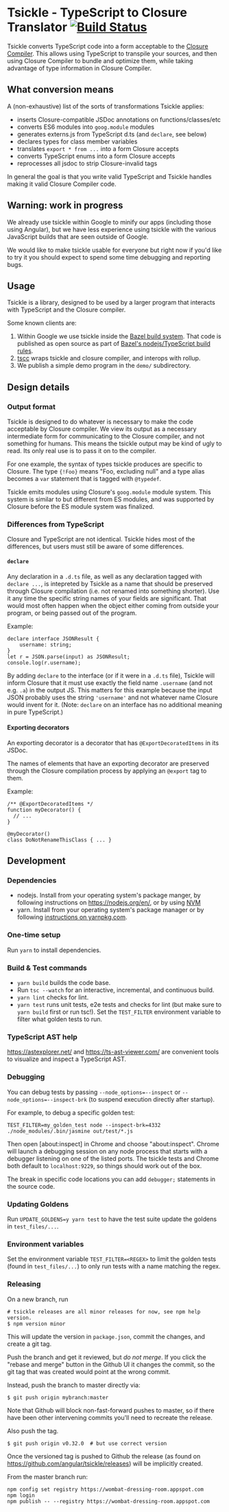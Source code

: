 # Tsickle - TypeScript to Closure Translator [![Build Status](https://github.com/angular/tsickle/actions/workflows/node.js.yml/badge.svg)](https://github.com/angular/tsickle/actions/workflows/node.js.yml)

Tsickle converts TypeScript code into a form acceptable to the [Closure
Compiler]. This allows using TypeScript to transpile your sources, and then
using Closure Compiler to bundle and optimize them, while taking advantage of
type information in Closure Compiler.

[closure compiler]: https://github.com/google/closure-compiler/

## What conversion means

A (non-exhaustive) list of the sorts of transformations Tsickle applies:

- inserts Closure-compatible JSDoc annotations on functions/classes/etc
- converts ES6 modules into `goog.module` modules
- generates externs.js from TypeScript d.ts (and `declare`, see below)
- declares types for class member variables
- translates `export * from ...` into a form Closure accepts
- converts TypeScript enums into a form Closure accepts
- reprocesses all jsdoc to strip Closure-invalid tags

In general the goal is that you write valid TypeScript and Tsickle handles
making it valid Closure Compiler code.

## Warning: work in progress

We already use tsickle within Google to minify our apps (including those using
Angular), but we have less experience using tsickle with the various JavaScript
builds that are seen outside of Google.

We would like to make tsickle usable for everyone but right now if you'd like
to try it you should expect to spend some time debugging and reporting bugs.

## Usage

Tsickle is a library, designed to be used by a larger program that interacts
with TypeScript and the Closure compiler.

Some known clients are:

1. Within Google we use tsickle inside the [Bazel build
   system](https://bazel.build/). That code is published as
   open source as part of [Bazel's nodejs/TypeScript
   build rules](https://bazelbuild.github.io/rules_nodejs/).
1. [tscc](https://github.com/theseanl/tscc) wraps tsickle and
   closure compiler, and interops with rollup.
1. We publish a simple demo program in the `demo/` subdirectory.

## Design details

### Output format

Tsickle is designed to do whatever is necessary to make the code acceptable by
Closure compiler. We view its output as a necessary intermediate form for
communicating to the Closure compiler, and not something for humans. This means
the tsickle output may be kind of ugly to read. Its only real use is to pass it
on to the compiler.

For one example, the syntax of types tsickle produces are specific to Closure.
The type `{!Foo}` means "Foo, excluding null" and a type alias becomes a `var`
statement that is tagged with `@typedef`.

Tsickle emits modules using Closure's `goog.module` module system. This system
is similar to but different from ES modules, and was supported by Closure before
the ES module system was finalized.

### Differences from TypeScript

Closure and TypeScript are not identical. Tsickle hides most of the
differences, but users must still be aware of some differences.

#### `declare`

Any declaration in a `.d.ts` file, as well as any declaration tagged with
`declare ...`, is intepreted by Tsickle as a name that should be preserved
through Closure compilation (i.e. not renamed into something shorter). Use it
any time the specific string names of your fields are significant. That would
most often happen when the object either coming from outside your program, or
being passed out of the program.

Example:

    declare interface JSONResult {
        username: string;
    }
    let r = JSON.parse(input) as JSONResult;
    console.log(r.username);

By adding `declare` to the interface (or if it were in a `.d.ts` file), Tsickle
will inform Closure that it must use exactly the field name `.username` (and not
e.g. `.a`) in the output JS. This matters for this example because the input
JSON probably uses the string `'username'` and not whatever name Closure would
invent for it. (Note: `declare` on an interface has no additional meaning in
pure TypeScript.)

#### Exporting decorators

An exporting decorator is a decorator that has `@ExportDecoratedItems` in its
JSDoc.

The names of elements that have an exporting decorator are preserved through
the Closure compilation process by applying an `@export` tag to them.

Example:

    /** @ExportDecoratedItems */
    function myDecorator() {
      // ...
    }

    @myDecorator()
    class DoNotRenameThisClass { ... }

## Development

### Dependencies

- nodejs. Install from your operating system's package manger, by following
  instructions on https://nodejs.org/en/, or by using
  [NVM](https://github.com/nvm-sh/nvm)
- yarn. Install from your operating system's package manager or by following
  [instructions on yarnpkg.com](https://yarnpkg.com/en/docs/install).

### One-time setup

Run `yarn` to install dependencies.

### Build & Test commands

- `yarn build` builds the code base.
- Run `tsc --watch` for an interactive, incremental, and continuous build.
- `yarn lint` checks for lint.
- `yarn test` runs unit tests, e2e tests and checks for lint (but make sure to
  `yarn build` first or run tsc!). Set the `TEST_FILTER` environment variable
  to filter what golden tests to run.

### TypeScript AST help

https://astexplorer.net/ and https://ts-ast-viewer.com/ are convenient tools to
visualize and inspect a TypeScript AST.

### Debugging

You can debug tests by passing `--node_options=--inspect` or
`--node_options=--inspect-brk` (to suspend execution directly after startup).

For example, to debug a specific golden test:

```shell
TEST_FILTER=my_golden_test node --inspect-brk=4332 ./node_modules/.bin/jasmine out/test/*.js
```

Then open [about:inspect] in Chrome and choose "about:inspect". Chrome will
launch a debugging session on any node process that starts with a debugger
listening on one of the listed ports. The tsickle tests and Chrome both default
to `localhost:9229`, so things should work out of the box.

The break in specific code locations you can add `debugger;` statements in the
source code.

### Updating Goldens

Run `UPDATE_GOLDENS=y yarn test` to have the test suite update the goldens in
`test_files/...`.

### Environment variables

Set the environment variable `TEST_FILTER=<REGEX>` to limit the golden tests
(found in `test_files/...`) to only run tests with a name matching the regex.

### Releasing

On a new branch, run

```
# tsickle releases are all minor releases for now, see npm help version.
$ npm version minor
```

This will update the version in `package.json`, commit the changes, and
create a git tag.

Push the branch and get it reviewed, but _do not merge_. If you click
the "rebase and merge" button in the Github UI it changes the commit,
so the git tag that was created would point at the wrong commit.

Instead, push the branch to master directly via:

```
$ git push origin mybranch:master
```

Note that Github will block non-fast-forward pushes to master, so if
there have been other intervening commits you'll need to recreate the
release.

Also push the tag.

```
$ git push origin v0.32.0  # but use correct version
```

Once the versioned tag is pushed to Github the release (as found on
https://github.com/angular/tsickle/releases) will be implicitly created.

From the master branch run:

```
npm config set registry https://wombat-dressing-room.appspot.com
npm login
npm publish -- --registry https://wombat-dressing-room.appspot.com
```
